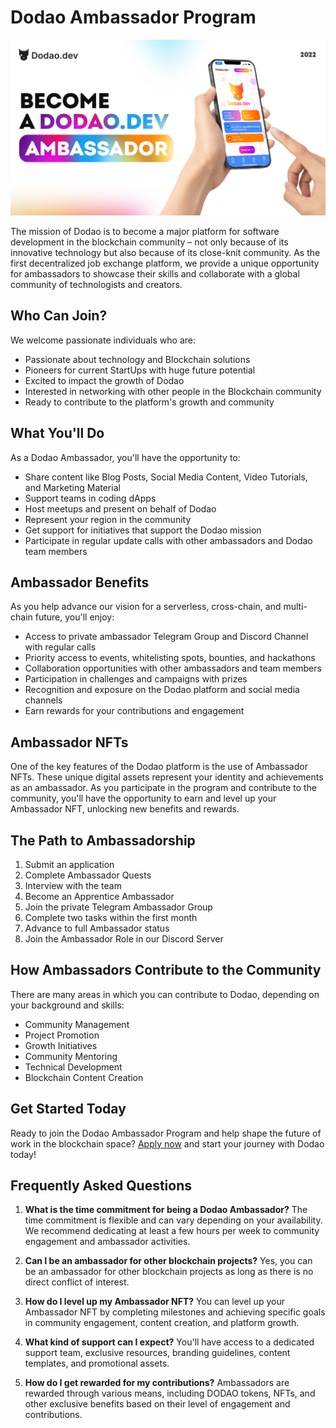 # Dodao Ambassador Program

![Ambassador Program Banner](../img/become-an-ambassador-iphone.png)

The mission of Dodao is to become a major platform for software development in the blockchain community – not only because of its innovative technology but also because of its close-knit community. As the first decentralized job exchange platform, we provide a unique opportunity for ambassadors to showcase their skills and collaborate with a global community of technologists and creators.

## Who Can Join?

We welcome passionate individuals who are:
- Passionate about technology and Blockchain solutions
- Pioneers for current StartUps with huge future potential
- Excited to impact the growth of Dodao
- Interested in networking with other people in the Blockchain community
- Ready to contribute to the platform's growth and community

## What You'll Do

As a Dodao Ambassador, you'll have the opportunity to:
- Share content like Blog Posts, Social Media Content, Video Tutorials, and Marketing Material
- Support teams in coding dApps
- Host meetups and present on behalf of Dodao
- Represent your region in the community
- Get support for initiatives that support the Dodao mission
- Participate in regular update calls with other ambassadors and Dodao team members

## Ambassador Benefits

As you help advance our vision for a serverless, cross-chain, and multi-chain future, you'll enjoy:
- Access to private ambassador Telegram Group and Discord Channel with regular calls
- Priority access to events, whitelisting spots, bounties, and hackathons
- Collaboration opportunities with other ambassadors and team members
- Participation in challenges and campaigns with prizes
- Recognition and exposure on the Dodao platform and social media channels
- Earn rewards for your contributions and engagement

## Ambassador NFTs

One of the key features of the Dodao platform is the use of Ambassador NFTs. These unique digital assets represent your identity and achievements as an ambassador. As you participate in the program and contribute to the community, you'll have the opportunity to earn and level up your Ambassador NFT, unlocking new benefits and rewards.

## The Path to Ambassadorship

1. Submit an application
2. Complete Ambassador Quests
3. Interview with the team
4. Become an Apprentice Ambassador
5. Join the private Telegram Ambassador Group
6. Complete two tasks within the first month
7. Advance to full Ambassador status
8. Join the Ambassador Role in our Discord Server

## How Ambassadors Contribute to the Community

There are many areas in which you can contribute to Dodao, depending on your background and skills:
- Community Management
- Project Promotion
- Growth Initiatives
- Community Mentoring
- Technical Development
- Blockchain Content Creation

## Get Started Today

Ready to join the Dodao Ambassador Program and help shape the future of work in the blockchain space? [Apply now](https://forms.gle/X1BoC8rVJaDinncQ6) and start your journey with Dodao today!

## Frequently Asked Questions

1. **What is the time commitment for being a Dodao Ambassador?**
   The time commitment is flexible and can vary depending on your availability. We recommend dedicating at least a few hours per week to community engagement and ambassador activities.

2. **Can I be an ambassador for other blockchain projects?**
   Yes, you can be an ambassador for other blockchain projects as long as there is no direct conflict of interest.

3. **How do I level up my Ambassador NFT?**
   You can level up your Ambassador NFT by completing milestones and achieving specific goals in community engagement, content creation, and platform growth.

4. **What kind of support can I expect?**
   You'll have access to a dedicated support team, exclusive resources, branding guidelines, content templates, and promotional assets.

5. **How do I get rewarded for my contributions?**
   Ambassadors are rewarded through various means, including DODAO tokens, NFTs, and other exclusive benefits based on their level of engagement and contributions.
